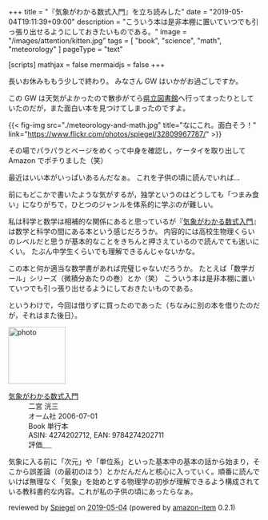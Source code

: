 +++
title = "『気象がわかる数式入門』を立ち読みした"
date =  "2019-05-04T19:11:39+09:00"
description = "こういう本は是非本棚に置いていつでも引っ張り出せるようにしておきたいものである。"
image = "/images/attention/kitten.jpg"
tags = [ "book", "science", "math", "meteorology" ]
pageType = "text"

[scripts]
  mathjax = false
  mermaidjs = false
+++

長いお休みももう少しで終わり。
みなさん GW はいかがお過ごしですか。

この GW は天気がよかったので散歩がてら[県立図書館]へ行ってまったりとしていたのだが，また面白い本を見つけてしまったのですよ。

{{< fig-img src="./meteorology-and-math.jpg" title="なにこれ。面白そう！" link="https://www.flickr.com/photos/spiegel/32809967787/" >}}

その場でパラパラとページをめくって中身を確認し，ケータイを取り出して Amazon でポチりました（笑）

最近はいい本がいっぱいあるんだなぁ。
これを子供の頃に読んでいれば...

前にもどこかで書いたような気がするが，独学というのはどうしても「つまみ食い」になりがちで，ひとつのジャンルを体系的に学ぶのが難しい。

私は科学と数学は相補的な関係にあると思っているが『[気象がわかる数式入門]』は数学と科学の間にある本という感じだろうか。
内容的には高校生物理くらいのレベルだと思うが基本的なことをきちんと押さえているので読んでても迷いにくい。
たぶん中学生くらいでも理解できるんじゃないかな。

この本と何か適当な数学書があれば完璧じゃないだろうか。
たとえば「数学ガール」シリーズ（微積分あたりの巻）とか（笑） こういう本は是非本棚に置いていつでも引っ張り出せるようにしておきたいものである。

というわけで，今回は借りずに買ったのであった（ちなみに別の本を借りたのだが，それはまた後日）。

[島根県立図書館]: https://www.library.pref.shimane.lg.jp/
[県立図書館]: https://www.library.pref.shimane.lg.jp/
[気象がわかる数式入門]: https://www.amazon.co.jp/exec/obidos/ASIN/4274202712/baldandersinf-22/ "気象がわかる数式入門 | 二宮 洸三 |本 | 通販 | Amazon"

<div class="hreview">
  <div class="photo"><a class="item url" href="https://www.amazon.co.jp/%E6%B0%97%E8%B1%A1%E3%81%8C%E3%82%8F%E3%81%8B%E3%82%8B%E6%95%B0%E5%BC%8F%E5%85%A5%E9%96%80-%E4%BA%8C%E5%AE%AE-%E6%B4%B8%E4%B8%89/dp/4274202712?SubscriptionId=AKIAJYVUJ3DMTLAECTHA&tag=baldandersinf-22&linkCode=xm2&camp=2025&creative=165953&creativeASIN=4274202712"><img src="https://images-fe.ssl-images-amazon.com/images/I/4154nBSFWSL._SL160_.jpg" width="114" alt="photo"></a></div>
  <dl class="fn">
    <dt><a href="https://www.amazon.co.jp/%E6%B0%97%E8%B1%A1%E3%81%8C%E3%82%8F%E3%81%8B%E3%82%8B%E6%95%B0%E5%BC%8F%E5%85%A5%E9%96%80-%E4%BA%8C%E5%AE%AE-%E6%B4%B8%E4%B8%89/dp/4274202712?SubscriptionId=AKIAJYVUJ3DMTLAECTHA&tag=baldandersinf-22&linkCode=xm2&camp=2025&creative=165953&creativeASIN=4274202712">気象がわかる数式入門</a></dt>
	<dd>二宮 洸三</dd>
    <dd>オーム社 2006-07-01</dd>
    <dd>Book 単行本</dd>
    <dd>ASIN: 4274202712, EAN: 9784274202711</dd>
    <dd>評価<abbr class="rating fa-sm" title="4">&nbsp;<i class="fas fa-star"></i>&nbsp;<i class="fas fa-star"></i>&nbsp;<i class="fas fa-star"></i>&nbsp;<i class="fas fa-star"></i>&nbsp;<i class="far fa-star"></i></abbr></dd>
  </dl>
  <p class="description">気象に入る前に「次元」や「単位系」といった基本中の基本の話から始まり，そこから誤差論（の最初のほう）とかだんだんと核心に入っていく。順番に読んでいけば無理なく「気象」を始めとする物理学の初歩が理解できるよう構成されている教科書的な内容。これが私の子供の頃にあったらなぁ。</p>
  <p class="powered-by" >reviewed by <a href='#maker' class='reviewer'>Spiegel</a> on <abbr class="dtreviewed" title="2019-05-04">2019-05-04</abbr> (powered by <a href="https://github.com/spiegel-im-spiegel/amazon-item" >amazon-item</a> 0.2.1)</p>
</div>
